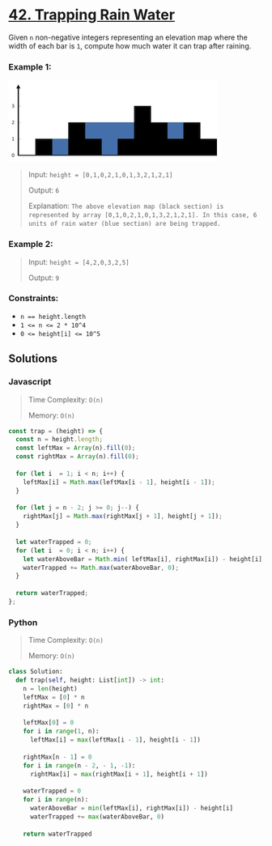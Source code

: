 # [42. Trapping Rain Water](https://leetcode.com/problems/trapping-rain-water/description/)

Given `n` non-negative integers representing an elevation map where the width of each bar is `1`, compute how much water it can trap after raining.


### Example 1:
![](./images/rainwatertrap.png)
> Input: `height = [0,1,0,2,1,0,1,3,2,1,2,1]`
>
> Output: `6`
>
> Explanation: `The above elevation map (black section) is represented by array [0,1,0,2,1,0,1,3,2,1,2,1]. In this case, 6 units of rain water (blue section) are being trapped.`


### Example 2:
> Input: `height = [4,2,0,3,2,5]`
>
> Output: `9`


### Constraints:
- `n == height.length`
- `1 <= n <= 2 * 10^4`
- `0 <= height[i] <= 10^5`


## Solutions

### Javascript
> Time Complexity: `O(n)`
>
> Memory: `O(n)`
```javascript
const trap = (height) => {
  const n = height.length;
  const leftMax = Array(n).fill(0);
  const rightMax = Array(n).fill(0);

  for (let i  = 1; i < n; i++) {
    leftMax[i] = Math.max(leftMax[i - 1], height[i - 1]);
  }

  for (let j = n - 2; j >= 0; j--) {
    rightMax[j] = Math.max(rightMax[j + 1], height[j + 1]);
  }

  let waterTrapped = 0;
  for (let i  = 0; i < n; i++) {
    let waterAboveBar = Math.min( leftMax[i], rightMax[i]) - height[i];
    waterTrapped += Math.max(waterAboveBar, 0);
  }

  return waterTrapped;
};
```

### Python
> Time Complexity: `O(n)`
>
> Memory: `O(n)`
```python
class Solution:
  def trap(self, height: List[int]) -> int:
    n = len(height)
    leftMax = [0] * n
    rightMax = [0] * n

    leftMax[0] = 0
    for i in range(1, n):
      leftMax[i] = max(leftMax[i - 1], height[i - 1])

    rightMax[n - 1] = 0
    for i in range(n - 2, - 1, -1):
      rightMax[i] = max(rightMax[i + 1], height[i + 1])

    waterTrapped = 0
    for i in range(n):
      waterAboveBar = min(leftMax[i], rightMax[i]) - height[i]
      waterTrapped += max(waterAboveBar, 0)

    return waterTrapped
```